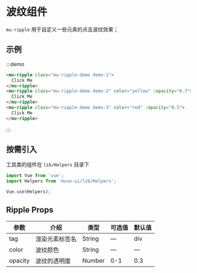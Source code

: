 # 波纹组件

`mu-ripple` 用于自定义一些元素的点击波纹效果；

## 示例

:::demo
```html
<mu-ripple class="mu-ripple-demo demo-1">
  Click Me
</mu-ripple>
<mu-ripple class="mu-ripple-demo demo-2" color="yellow" :opacity="0.7">
  Click Me
</mu-ripple>
<mu-ripple class="mu-ripple-demo demo-3" color="red" :opacity="0.5">
  Click Me
</mu-ripple>
```
:::


## 按需引入

工具类的组件在 `lib/Helpers` 目录下

```javascript
import Vue from 'vue';
import Helpers from 'muse-ui/lib/Helpers';

Vue.use(Helpers);
```

## Ripple Props

| 参数 | 介绍 | 类型 | 可选值 | 默认值 |
|------|------|------|------|------|
| tag  | 渲染元素标签名 | String | — | div |
| color | 波纹颜色 | String | — | — |
| opacity | 波纹的透明度 | Number | 0-1 | 0.3 |

<style lang="less">
.mu-ripple-demo {
  position: relative;
  width: 200px;
  height: 150px;
  display: flex;
  justify-content: center;
  align-items: center;
  margin-right: 16px;
  background-color: #fff;
  border-radius: 4px;
  &.demo-1 {
    color: #2196f3;
    border: 1px solid #2196f3;
  }
  &.demo-2 {
    background-color: #2196f3;
    color: #fff;
  }
  &.demo-3 {
    background-color: #4caf50;
    color: #fff;
  }
}

</style>

